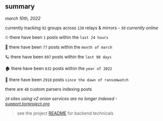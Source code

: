 
## summary
_march 10th, 2022_

currently tracking `92` groups across `130` relays & mirrors - _`50` currently online_

⏲ there have been `1` posts within the `last 24 hours`

🦈 there have been `77` posts within the `month of march`

🪐 there have been `897` posts within the `last 90 days`

🏚 there have been `632` posts within the `year of 2022`

🦕 there have been `2918` posts `since the dawn of ransomwatch`

there are `48` custom parsers indexing posts

_`20` sites using v2 onion services are no longer indexed - [support.torproject.org](https://support.torproject.org/onionservices/v2-deprecation/)_

> see the project [README](https://github.com/thetanz/ransomwatch#ransomwatch--) for backend technicals

